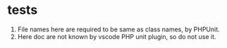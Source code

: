 # tests

1. File names here are required to be same as class names, by PHPUnit.
2. Here doc are not known by vscode PHP unit plugin, so do not use it.
